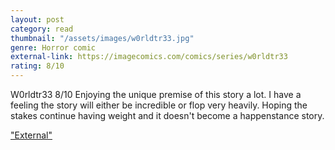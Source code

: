 ```yaml
---
layout: post
category: read
thumbnail: "/assets/images/w0rldtr33.jpg"
genre: Horror comic
external-link: https://imagecomics.com/comics/series/w0rldtr33
rating: 8/10
---
```

W0rldtr33
8/10
Enjoying the unique premise of this story a lot. I have a feeling the story will either be incredible or flop very heavily. Hoping the stakes continue having weight and it doesn't become a happenstance story.

["External"](https://imagecomics.com/comics/series/w0rldtr33)
